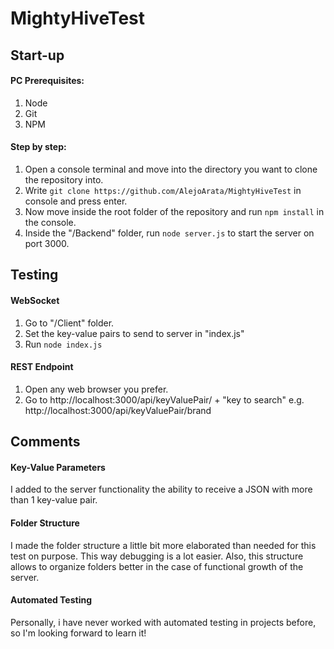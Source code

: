 # MightyHiveTest

## Start-up
#### PC Prerequisites:
 1. Node
 2. Git
 3. NPM
   
#### Step by step:
 1. Open a console terminal and move into the directory you want to clone the repository into.
 2. Write `git clone https://github.com/AlejoArata/MightyHiveTest` in console and press enter.
 3. Now move inside the root folder of the repository and run `npm install` in the console.
 4. Inside the "/Backend" folder, run `node server.js` to start the server on port 3000.
## Testing
#### WebSocket
 1. Go to "/Client" folder.
 2. Set the key-value pairs to send to server in "index.js"
 3. Run `node index.js`
#### REST Endpoint
1. Open any web browser you prefer.
2. Go to http://localhost:3000/api/keyValuePair/ + "key to search" 
e.g. http://localhost:3000/api/keyValuePair/brand
## Comments

#### Key-Value Parameters
I added to the server functionality the ability to receive a JSON with more than 1 key-value pair.
#### Folder Structure
I made the folder structure a little bit more elaborated than needed for this test on purpose. This way debugging is a lot easier. Also, this structure allows to organize folders better in the case of functional growth of the server.
#### Automated Testing
Personally, i have never worked with automated testing in projects before, so I'm looking forward to learn it!
